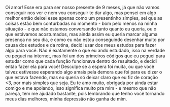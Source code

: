 Oi amor! Esse era para ser nosso presente de 9 meses, já que não vamos conseguir nos ver e nem vou conseguir te dar algo, mas pensei em algo melhor então deixei esse apenas como um presentinho simples, sei que as coisas estão bem conturbadas no momento - 
bom pelo menos na minha situação - e que não estamos conversando tanto quanto eu queria, ou o que estávamos acostumados, mas ainda assim eu queria marcar alguma presença no seu dia, e como eu não estou conseguindo desenhar muito por causa dos estudos e da rotina,
decidi usar dos meus estudos para fazer algo para você. Não é exatamente o que eu ando estudado, isso na verdade eu peguei na internet, mas foi um dos primeiros códigos que eu peguei para estudar como que cada função funcionava dentro do resultado, e decidi
então fazer ela para você!
Desculpe se a espera foi muita, ou que você talvez estivesse esperando algo amais pela demora que foi para eu dizer o que estava fazendo, mas eu queria só deixar claro que eu fiz de coração <3, por mais simples que seja.
Eu te amo muito, obrigada por ainda estar comigo e me apoiando, isso significa muito pra mim - e mesmo que não pareça, tem me ajudado bastante, pois lembrando que tenho você tornando meus dias melhores, minha depressão não ganha de mim.
